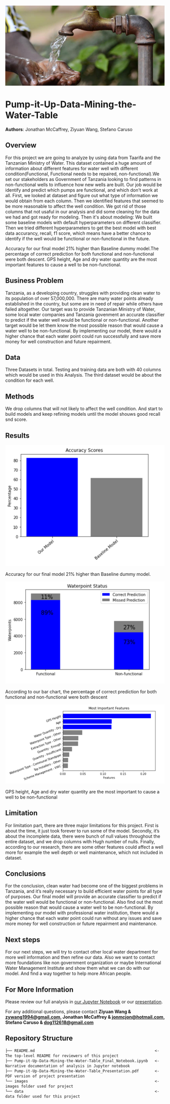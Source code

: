 
![image1](./images/t1.jpg)

# Pump-it-Up-Data-Mining-the-Water-Table

**Authors**: Jonathan McCaffrey, Ziyuan Wang, Stefano Caruso

## Overview

For this project we are going to analyze by using data from Taarifa and the Tanzanian Ministry of Water. This dataset contained a huge amount of information about different features for water well with different condition(Functional, Functional needs to be repaired, non-functional).We set our stakeholders as Government of Tanzania looking to find patterns in non-functional wells to influence how new wells are built. Our job would be identify and predict which pumps are functional, and which don't work at all. First, we looked at dataset and figure out what type of information we would obtain from each column. Then we identified features that seemed to be more reasonable to affect the well condition. We got rid of those columns that not usaful in our analysis and did some cleaning for the data we had and got ready for modeling. Then it's about modeling: We built some baseline models with default hyperparameters on different classifier. Then we tried different hyperparameters to get the best model with best data accurancy, recall, f1 score, which means have a better chance to identify if the well would be functional or non-functional in the future.

Accuracy for our final model 21% higher than Baseline dummy model.The percentage of correct prediction for both functional and non-functional were both descent. GPS height, Age and dry water quantity are the most important features to cause a well to be non-functional.


## Business Problem

Tanzania, as a developing country, struggles with providing clean water to its population of over 57,000,000. There are many water points already established in the country, but some are in need of repair while others have failed altogether. Our target was to provide Tanzanian Ministry of Water, some local water companies and Tanzania govenment an accurate classifier to predict if the water well would be functional or non-functional. Another target would be let them know the most possible reason that would cause a water well to be non-functional. By implementing our model, there would a higher chance that each water point could run successfully and save more money for well construction and future repairment.


## Data

Three Datasets in total.
Testing and training data are both with 40 columns which would be used in this Analysis. 
The third dataset would be about the condition for each well.



## Methods

We drop columns that will not likely to affect the well condition. And start to build models and keep refining models until the model shouws good recall snd score.

## Results
![graph1](./images/Picture1.png)

Accuracy for our final model 21% higher than Baseline dummy model.


![graph2](./images/Picture2.png)

According to our bar chart, the percentage of correct prediction for both functional and non-functional were both descent 

![graph3](./images/Picture3.png)

GPS height, Age and dry water quantity are the most important to cause a well to be non-functional

## Limitation

For limitation part, there are three major limitations for this project. First is about the time, it just took forever to run some of the model. Secondly, it’s about the incomplete data, there were bunch of null values throughout the entire dataset, and we drop columns with Hugh number of nulls. Finally, according to our research, there are some other features could affect a well more for example the well depth or well maintenance, which not included in dataset.

## Conclusions

For the conclusion, clean water had become one of the biggest problems in Tanzania, and it’s really necessary to build efficient water points for all type of purposes. Our final model will provide an accurate classifier to predict if the water well would be functional or non-functional. Also find out the most possible reason that would cause a water well to be non-functional. By implementing our model with professional water institution, there would a higher chance that each water point could run without any issues and save more money for well construction or future repairment and maintenance.

## Next steps

For our next steps, we will try to contact other local water department for more well information and then refine our data. Also we want to contact more foundations like non government organization or maybe International Water Management Institute and show them what we can do with our model. And find a way together to help more African people.


## For More Information

Please review our full analysis in [our Jupyter Notebook](./Pump-it-Up-Data-Mining-the-Water-Table_Final_Notebook.ipynb) or our [presentation](./Pump-it-Up-Data-Mining-the-Water-Table_Presentation).

For any additional questions, please contact **Ziyuan Wang & zywang1994@gmail.com, Jonathan McCaffrey & jonmcjon@hotmail.com, Stefano Caruso & dog112618@gmail.com**

## Repository Structure

```
├── README.md                                                     <- The top-level README for reviewers of this project
├── Pump-it-Up-Data-Mining-the-Water-Table_Final_Notebook.ipynb   <- Narrative documentation of analysis in Jupyter notebook
├── Pump-it-Up-Data-Mining-the-Water-Table_Presentation.pdf       <- PDF version of project presentation
└── images                                                        <- images folder used for project
└── data                                                          <- data folder used for this project
```
